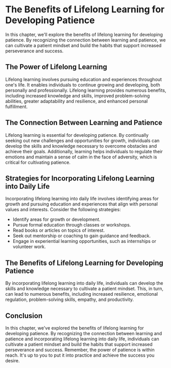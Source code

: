 # The Benefits of Lifelong Learning for Developing Patience

In this chapter, we'll explore the benefits of lifelong learning for developing patience. By recognizing the connection between learning and patience, we can cultivate a patient mindset and build the habits that support increased perseverance and success.

The Power of Lifelong Learning
------------------------------

Lifelong learning involves pursuing education and experiences throughout one's life. It enables individuals to continue growing and developing, both personally and professionally. Lifelong learning provides numerous benefits, including increased knowledge and skills, improved problem-solving abilities, greater adaptability and resilience, and enhanced personal fulfillment.

The Connection Between Learning and Patience
--------------------------------------------

Lifelong learning is essential for developing patience. By continually seeking out new challenges and opportunities for growth, individuals can develop the skills and knowledge necessary to overcome obstacles and achieve their goals. Additionally, learning helps individuals to regulate their emotions and maintain a sense of calm in the face of adversity, which is critical for cultivating patience.

Strategies for Incorporating Lifelong Learning into Daily Life
--------------------------------------------------------------

Incorporating lifelong learning into daily life involves identifying areas for growth and pursuing education and experiences that align with personal values and interests. Consider the following strategies:

* Identify areas for growth or development.
* Pursue formal education through classes or workshops.
* Read books or articles on topics of interest.
* Seek out mentorship or coaching to gain guidance and feedback.
* Engage in experiential learning opportunities, such as internships or volunteer work.

The Benefits of Lifelong Learning for Developing Patience
---------------------------------------------------------

By incorporating lifelong learning into daily life, individuals can develop the skills and knowledge necessary to cultivate a patient mindset. This, in turn, can lead to numerous benefits, including increased resilience, emotional regulation, problem-solving skills, empathy, and productivity.

Conclusion
----------

In this chapter, we've explored the benefits of lifelong learning for developing patience. By recognizing the connection between learning and patience and incorporating lifelong learning into daily life, individuals can cultivate a patient mindset and build the habits that support increased perseverance and success. Remember, the power of patience is within reach. It's up to you to put it into practice and achieve the success you desire.
